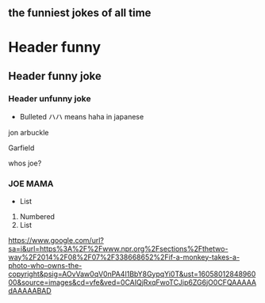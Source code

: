 ## the funniest jokes of all time



# Header funny 
## Header funny joke
### Header unfunny joke

- Bulleted ハハ means haha in japanese


jon arbuckle


Garfield


whos joe?


### JOE MAMA

- List

1. Numbered
2. List

https://www.google.com/url?sa=i&url=https%3A%2F%2Fwww.npr.org%2Fsections%2Fthetwo-way%2F2014%2F08%2F07%2F338668652%2Fif-a-monkey-takes-a-photo-who-owns-the-copyright&psig=AOvVaw0qV0nPA4I1BbY8GypqYi0T&ust=1605801284896000&source=images&cd=vfe&ved=0CAIQjRxqFwoTCJip6ZG6jO0CFQAAAAAdAAAAABAD
